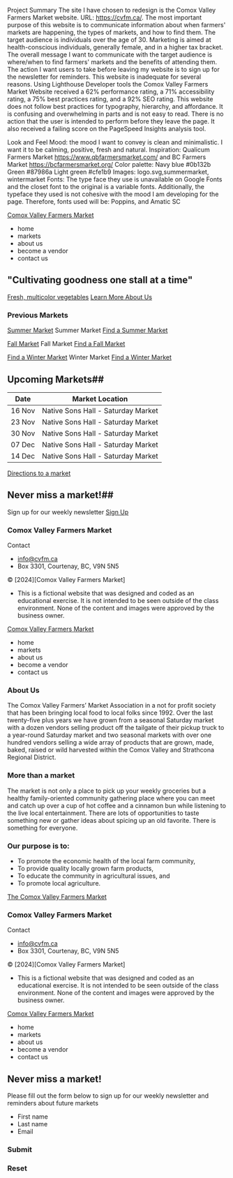 Project Summary
The site I have chosen to redesign is the Comox Valley Farmers Market website. URL: https://cvfm.ca/. The most important purpose of this website is to communicate information about when farmers' markets are happening, the types of markets, and how to find them. The target audience is individuals over the age of 30. Marketing is aimed at health-conscious individuals, generally female, and in a higher tax bracket. The overall message I want to communicate with the target audience is where/when to find farmers' markets and the benefits of attending them. The action I want users to take before leaving my website is to sign up for the newsletter for reminders. This website is inadequate for several reasons. Using Lighthouse Developer tools the Comox Valley Farmers Market Website received a 62% performance rating, a 71% accessibility rating, a 75% best practices rating, and a 92% SEO rating. This website does not follow best practices for typography, hierarchy, and affordance. It is confusing and overwhelming in parts and is not easy to read. There is no action that the user is intended to perform before they leave the page. It also received a failing score on the PageSpeed Insights analysis tool.

Look and Feel
Mood: the mood I want to convey is clean and minimalistic. I want it to be calming, positive, fresh and natural.
Inspiration: Qualicum Farmers Market https://www.qbfarmersmarket.com/ and BC Farmers Market https://bcfarmersmarket.org/
Color palette: Navy blue #0b132b Green #87986a Light green #cfe1b9
Images: logo.svg,summermarket, wintermarket
Fonts: The type face they use is unavailable on Google Fonts and the closet font to the original is a variable fonts. Additionally, the typeface they used is not cohesive with the mood I am developing for the page. Therefore, fonts used will be: Poppins, and Amatic SC

<!--------- Markdown --------->

<!-- Homepage -->

<!-- Header -->

[Comox Valley Farmers Market](images/to/logo)

- home
- markets
- about us
- become a vendor
- contact us

<!-- Hero section -->

## "Cultivating goodness one stall at a time"

[Fresh, multicolor vegetables](images/to/large-hero.jpg)
[Learn More About Us](markets.html)

<!-- Portfolio section -->

### Previous Markets

[Summer Market](images/to/summer-market.jpg)
Summer Market
[Find a Summer Market](markets.html)

[Fall Market](images/to/fall-market.jpg)
Fall Market
[Find a Fall Market](markets.html)

[Find a Winter Market](images/to/winter-market.jpg)
Winter Market
[Find a Winter Market](markets.html)

<!-- Calendar section -->

## Upcoming Markets##

| Date   | Market Location                    |
| ------ | ---------------------------------- |
| 16 Nov | Native Sons Hall - Saturday Market |
| 23 Nov | Native Sons Hall - Saturday Market |
| 30 Nov | Native Sons Hall - Saturday Market |
| 07 Dec | Native Sons Hall - Saturday Market |
| 14 Dec | Native Sons Hall - Saturday Market |

[Directions to a market](markets.html)

<!-- Call to action -->

## Never miss a market!##

Sign up for our weekly newsletter
[Sign Up](markets.html)

<!-- Footer -->

### Comox Valley Farmers Market

Contact

- info@cvfm.ca
- Box 3301, Courtenay, BC, V9N 5N5

&copy; [2024][Comox Valley Farmers Market]

- This is a fictional website that was designed and coded as an educational exercise. It is not intended to be seen outside of the class environment. None of the content and images were approved by the business owner.

<!----------- About Us Page ----------->

<!-- Header -->

[Comox Valley Farmers Market](images/to/logo)

- home
- markets
- about us
- become a vendor
- contact us

<!-- Company history section -->

### About Us

The Comox Valley Farmers’ Market Association in a not for profit society that has been bringing local food to local folks since 1992. Over the last twenty-five plus years we have grown from a seasonal Saturday market with a dozen vendors selling product off the tailgate of their pickup truck to a year-round Saturday market and two seasonal markets with over one hundred vendors selling a wide array of products that are grown, made, baked, raised or wild harvested within the Comox Valley and Strathcona Regional District.

### More than a market

The market is not only a place to pick up your weekly groceries but a healthy family-oriented community gathering place where you can meet and catch up over a cup of hot coffee and a cinnamon bun while listening to the live local entertainment. There are lots of opportunities to taste something new or gather ideas about spicing up an old favorite. There is something for everyone.

### Our purpose is to:

- To promote the economic health of the local farm community,
- To provide quality locally grown farm products,
- To educate the community in agricultural issues, and
- To promote local agriculture.

<!-- Video Section -->

[The Comox Valley Farmers Market](https://youtu.be/qHPuSIHFMfo)

<!-- Footer -->

### Comox Valley Farmers Market

Contact

- info@cvfm.ca
- Box 3301, Courtenay, BC, V9N 5N5

&copy; [2024][Comox Valley Farmers Market]

- This is a fictional website that was designed and coded as an educational exercise. It is not intended to be seen outside of the class environment. None of the content and images were approved by the business owner.

<!-- Markets Page -->
<!-- Header -->

[Comox Valley Farmers Market](images/to/logo)

- home
- markets
- about us
- become a vendor
- contact us

<!-- Web Form -->

## Never miss a market!

Please fill out the form below to sign up for our weekly newsletter and reminders about future markets

- First name
- Last name
- Email

### Submit

### Reset
